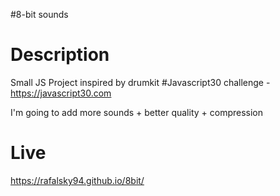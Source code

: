 #8-bit sounds

# Description 

Small JS Project inspired by drumkit #Javascript30 challenge - https://javascript30.com

I'm going to add more sounds + better quality + compression

# Live

https://rafalsky94.github.io/8bit/
